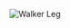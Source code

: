 ![Walker Leg](https://github.com/tkiyohar/Currated-Resume-Gallery/blob/main/3D%20CAD%20Projects/3D%20Printed%20Walker%20Leg%20(FreeCAD)/Images/IMG_20190826_120822.jpg)
